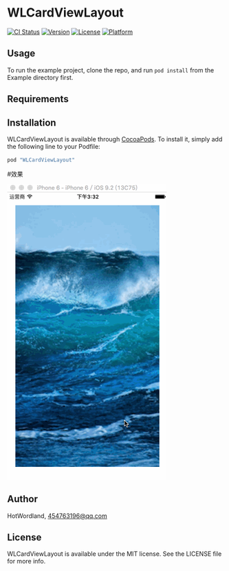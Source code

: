 # WLCardViewLayout

[![CI Status](http://img.shields.io/travis/HotWordland/WLCardViewLayout.svg?style=flat)](https://travis-ci.org/HotWordland/WLCardViewLayout)
[![Version](https://img.shields.io/cocoapods/v/WLCardViewLayout.svg?style=flat)](http://cocoapods.org/pods/WLCardViewLayout)
[![License](https://img.shields.io/cocoapods/l/WLCardViewLayout.svg?style=flat)](http://cocoapods.org/pods/WLCardViewLayout)
[![Platform](https://img.shields.io/cocoapods/p/WLCardViewLayout.svg?style=flat)](http://cocoapods.org/pods/WLCardViewLayout)

## Usage

To run the example project, clone the repo, and run `pod install` from the Example directory first.

## Requirements

## Installation

WLCardViewLayout is available through [CocoaPods](http://cocoapods.org). To install
it, simply add the following line to your Podfile:

```ruby
pod "WLCardViewLayout"
```

#效果

![](https://github.com/HotWordland/WLCardViewLayout/blob/master/demo.gif)



## Author

HotWordland, 454763196@qq.com

## License

WLCardViewLayout is available under the MIT license. See the LICENSE file for more info.
